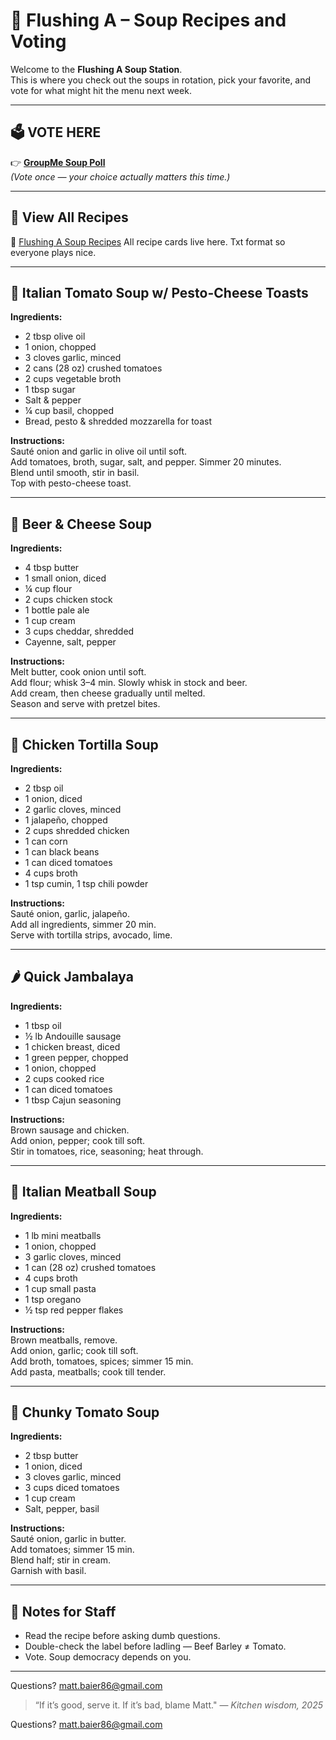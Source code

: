 # 🥣 Flushing A – Soup Recipes and Voting

Welcome to the **Flushing A Soup Station**.  
This is where you check out the soups in rotation, pick your favorite, and vote for what might hit the menu next week.

---

## 🗳️ **VOTE HERE**
👉 [**GroupMe Soup Poll**](https://groupme.com/)  
*(Vote once — your choice actually matters this time.)*

---

## 📂 **View All Recipes**
📁 [Flushing A Soup Recipes](https://drive.google.com/file/d/1Nt4iTNglRCnV2zOzkA4T-C5ruTWlKxSZ/view?usp=sharing)
All recipe cards live here. Txt format so everyone plays nice. 

---

## 🍅 Italian Tomato Soup w/ Pesto-Cheese Toasts
**Ingredients:**  
- 2 tbsp olive oil  
- 1 onion, chopped  
- 3 cloves garlic, minced  
- 2 cans (28 oz) crushed tomatoes  
- 2 cups vegetable broth  
- 1 tbsp sugar  
- Salt & pepper  
- ¼ cup basil, chopped  
- Bread, pesto & shredded mozzarella for toast  

**Instructions:**  
Sauté onion and garlic in olive oil until soft.  
Add tomatoes, broth, sugar, salt, and pepper. Simmer 20 minutes.  
Blend until smooth, stir in basil.  
Top with pesto-cheese toast.  

---

## 🍺 Beer & Cheese Soup
**Ingredients:**  
- 4 tbsp butter  
- 1 small onion, diced  
- ¼ cup flour  
- 2 cups chicken stock  
- 1 bottle pale ale  
- 1 cup cream  
- 3 cups cheddar, shredded  
- Cayenne, salt, pepper  

**Instructions:**  
Melt butter, cook onion until soft.  
Add flour; whisk 3–4 min. Slowly whisk in stock and beer.  
Add cream, then cheese gradually until melted.  
Season and serve with pretzel bites.  

---

## 🌮 Chicken Tortilla Soup
**Ingredients:**  
- 2 tbsp oil  
- 1 onion, diced  
- 2 garlic cloves, minced  
- 1 jalapeño, chopped  
- 2 cups shredded chicken  
- 1 can corn  
- 1 can black beans  
- 1 can diced tomatoes  
- 4 cups broth  
- 1 tsp cumin, 1 tsp chili powder  

**Instructions:**  
Sauté onion, garlic, jalapeño.  
Add all ingredients, simmer 20 min.  
Serve with tortilla strips, avocado, lime.  

---

## 🌶️ Quick Jambalaya
**Ingredients:**  
- 1 tbsp oil  
- ½ lb Andouille sausage  
- 1 chicken breast, diced  
- 1 green pepper, chopped  
- 1 onion, chopped  
- 2 cups cooked rice  
- 1 can diced tomatoes  
- 1 tbsp Cajun seasoning  

**Instructions:**  
Brown sausage and chicken.  
Add onion, pepper; cook till soft.  
Stir in tomatoes, rice, seasoning; heat through.  

---

## 🍝 Italian Meatball Soup
**Ingredients:**  
- 1 lb mini meatballs  
- 1 onion, chopped  
- 3 garlic cloves, minced  
- 1 can (28 oz) crushed tomatoes  
- 4 cups broth  
- 1 cup small pasta  
- 1 tsp oregano  
- ½ tsp red pepper flakes  

**Instructions:**  
Brown meatballs, remove.  
Add onion, garlic; cook till soft.  
Add broth, tomatoes, spices; simmer 15 min.  
Add pasta, meatballs; cook till tender.  

---

## 🍅 Chunky Tomato Soup
**Ingredients:**  
- 2 tbsp butter  
- 1 onion, diced  
- 3 cloves garlic, minced  
- 3 cups diced tomatoes  
- 1 cup cream  
- Salt, pepper, basil  

**Instructions:**  
Sauté onion, garlic in butter.  
Add tomatoes; simmer 15 min.  
Blend half; stir in cream.  
Garnish with basil.  

---

## 💬 Notes for Staff
- Read the recipe before asking dumb questions.  
- Double-check the label before ladling — Beef Barley ≠ Tomato.  
- Vote. Soup democracy depends on you.  
---

Questions?
matt.baier86@gmail.com

> “If it’s good, serve it. If it’s bad, blame Matt."
> — *Kitchen wisdom, 2025*

Questions?
matt.baier86@gmail.com
